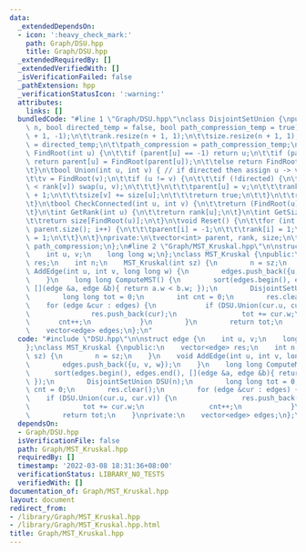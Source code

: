 ```yaml
---
data:
  _extendedDependsOn:
  - icon: ':heavy_check_mark:'
    path: Graph/DSU.hpp
    title: Graph/DSU.hpp
  _extendedRequiredBy: []
  _extendedVerifiedWith: []
  _isVerificationFailed: false
  _pathExtension: hpp
  _verificationStatusIcon: ':warning:'
  attributes:
    links: []
  bundledCode: "#line 1 \"Graph/DSU.hpp\"\nclass DisjointSetUnion {\npublic:\n\tDisjointSetUnion(int\
    \ n, bool directed_temp = false, bool path_compression_temp = true) {\n\t\tparent.resize(n\
    \ + 1, -1);\n\t\trank.resize(n + 1, 1);\n\t\tsize.resize(n + 1, 1);\n\t\tdirected\
    \ = directed_temp;\n\t\tpath_compression = path_compression_temp;\n\t}\n\tint\
    \ FindRoot(int u) {\n\t\tif (parent[u] == -1) return u;\n\t\tif (path_compression)\
    \ return parent[u] = FindRoot(parent[u]);\n\t\telse return FindRoot(parent[u]);\n\
    \t}\n\tbool Union(int u, int v) { // if directed then assign u -> v\n\t\tu = FindRoot(u);\n\
    \t\tv = FindRoot(v);\n\t\tif (u != v) {\n\t\t\tif (!directed) {\n\t\t\t\tif (rank[u]\
    \ < rank[v]) swap(u, v);\n\t\t\t}\n\t\t\tparent[u] = v;\n\t\t\trank[u] = rank[v]\
    \ + 1;\n\t\t\tsize[v] += size[u];\n\t\t\treturn true;\n\t\t}\n\t\treturn false;\n\
    \t}\n\tbool CheckConnected(int u, int v) {\n\t\treturn (FindRoot(u) == FindRoot(v));\n\
    \t}\n\tint GetRank(int u) {\n\t\treturn rank[u];\n\t}\n\tint GetSize(int u) {\n\
    \t\treturn size[FindRoot(u)];\n\t}\n\tvoid Reset() {\n\t\tfor (int i = 0; i <\
    \ parent.size(); i++) {\n\t\t\tparent[i] = -1;\n\t\t\trank[i] = 1;\n\t\t\tsize[i]\
    \ = 1;\n\t\t}\n\t}\nprivate:\n\tvector<int> parent, rank, size;\n\tbool directed,\
    \ path_compression;\n};\n#line 2 \"Graph/MST_Kruskal.hpp\"\n\nstruct edge {\n\
    \    int u, v;\n    long long w;\n};\nclass MST_Kruskal {\npublic:\n    vector<edge>\
    \ res;\n    int n;\n    MST_Kruskal(int sz) {\n        n = sz;\n    }\n    void\
    \ AddEdge(int u, int v, long long w) {\n        edges.push_back({u, v, w});\n\
    \    }\n    long long ComputeMST() {\n        sort(edges.begin(), edges.end(),\
    \ [](edge &a, edge &b){ return a.w < b.w; });\n        DisjointSetUnion DSU(n);\n\
    \        long long tot = 0;\n        int cnt = 0;\n        res.clear();\n    \
    \    for (edge &cur : edges) {\n            if (DSU.Union(cur.u, cur.v)) {\n \
    \               res.push_back(cur);\n                tot += cur.w;\n         \
    \       cnt++;\n            }\n        }\n        return tot;\n    }\nprivate:\n\
    \    vector<edge> edges;\n};\n"
  code: "#include \"DSU.hpp\"\n\nstruct edge {\n    int u, v;\n    long long w;\n\
    };\nclass MST_Kruskal {\npublic:\n    vector<edge> res;\n    int n;\n    MST_Kruskal(int\
    \ sz) {\n        n = sz;\n    }\n    void AddEdge(int u, int v, long long w) {\n\
    \        edges.push_back({u, v, w});\n    }\n    long long ComputeMST() {\n  \
    \      sort(edges.begin(), edges.end(), [](edge &a, edge &b){ return a.w < b.w;\
    \ });\n        DisjointSetUnion DSU(n);\n        long long tot = 0;\n        int\
    \ cnt = 0;\n        res.clear();\n        for (edge &cur : edges) {\n        \
    \    if (DSU.Union(cur.u, cur.v)) {\n                res.push_back(cur);\n   \
    \             tot += cur.w;\n                cnt++;\n            }\n        }\n\
    \        return tot;\n    }\nprivate:\n    vector<edge> edges;\n};\n"
  dependsOn:
  - Graph/DSU.hpp
  isVerificationFile: false
  path: Graph/MST_Kruskal.hpp
  requiredBy: []
  timestamp: '2022-03-08 18:31:36+08:00'
  verificationStatus: LIBRARY_NO_TESTS
  verifiedWith: []
documentation_of: Graph/MST_Kruskal.hpp
layout: document
redirect_from:
- /library/Graph/MST_Kruskal.hpp
- /library/Graph/MST_Kruskal.hpp.html
title: Graph/MST_Kruskal.hpp
---
```

